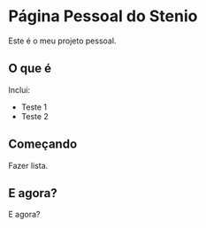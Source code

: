 Página Pessoal do Stenio
==================================================

Este é o meu projeto pessoal.

O que é
-----------

Inclui:

* Teste 1
* Teste 2


Começando
---------------

Fazer lista.

E agora?
------------------

E agora?
